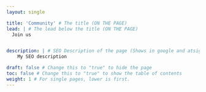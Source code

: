 ```yaml
---
layout: single

title: 'Community' # The title (ON THE PAGE)
lead: | # The lead below the title (ON THE PAGE)
  Join us


description: | # SEO Description of the page (Shows in google and atsign.dev search)
    My SEO description

draft: false # Change this to "true" to hide the page
toc: false # Change this to "true" to show the table of contents
weight: 1 # For single pages, lower is first.
---
```



